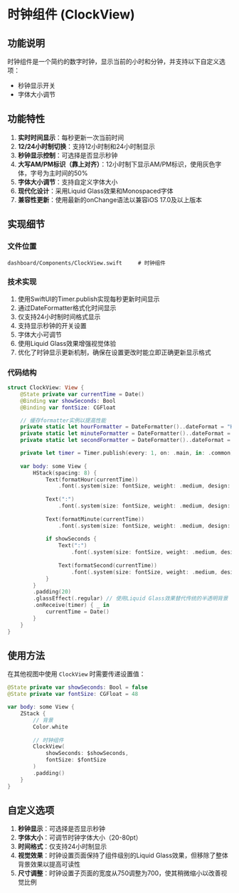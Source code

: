 # 时钟组件 (ClockView)

## 功能说明

时钟组件是一个简约的数字时钟，显示当前的小时和分钟，并支持以下自定义选项：
- 秒钟显示开关
- 字体大小调节

## 功能特性

1. **实时时间显示**：每秒更新一次当前时间
2. **12/24小时制切换**：支持12小时制和24小时制显示
3. **秒钟显示控制**：可选择是否显示秒钟
4. **大写AM/PM标识（靠上对齐）**：12小时制下显示AM/PM标识，使用灰色字体，字号为主时间的50%
5. **字体大小调节**：支持自定义字体大小
6. **现代化设计**：采用Liquid Glass效果和Monospaced字体
7. **兼容性更新**：使用最新的onChange语法以兼容iOS 17.0及以上版本

## 实现细节

### 文件位置

```
dashboard/Components/ClockView.swift     # 时钟组件
```

### 技术实现

1. 使用SwiftUI的Timer.publish实现每秒更新时间显示
2. 通过DateFormatter格式化时间显示
3. 仅支持24小时制时间格式显示
4. 支持显示秒钟的开关设置
5. 字体大小可调节
6. 使用Liquid Glass效果增强视觉体验
7. 优化了时钟显示更新机制，确保在设置更改时能立即正确更新显示格式

### 代码结构

```swift
struct ClockView: View {
    @State private var currentTime = Date()
    @Binding var showSeconds: Bool
    @Binding var fontSize: CGFloat

    // 缓存formatter实例以提高性能
    private static let hourFormatter = DateFormatter()..dateFormat = "HH"
    private static let minuteFormatter = DateFormatter()..dateFormat = "mm"
    private static let secondFormatter = DateFormatter()..dateFormat = "ss"

    private let timer = Timer.publish(every: 1, on: .main, in: .common).autoconnect()
    
    var body: some View {
        HStack(spacing: 8) {
            Text(formatHour(currentTime))
                .font(.system(size: fontSize, weight: .medium, design: .monospaced))
            
            Text(":")
                .font(.system(size: fontSize, weight: .medium, design: .monospaced))
            
            Text(formatMinute(currentTime))
                .font(.system(size: fontSize, weight: .medium, design: .monospaced))
            
            if showSeconds {
                Text(":")
                    .font(.system(size: fontSize, weight: .medium, design: .monospaced))
                
                Text(formatSecond(currentTime))
                    .font(.system(size: fontSize, weight: .medium, design: .monospaced))
            }
        }
        .padding(20)
        .glassEffect(.regular) // 使用Liquid Glass效果替代传统的半透明背景
        .onReceive(timer) { _ in
            currentTime = Date()
        }
    }
}
```

## 使用方法

在其他视图中使用 `ClockView` 时需要传递设置值：

```swift
@State private var showSeconds: Bool = false
@State private var fontSize: CGFloat = 48

var body: some View {
    ZStack {
        // 背景
        Color.white
        
        // 时钟组件
        ClockView(
            showSeconds: $showSeconds,
            fontSize: $fontSize
        )
        .padding()
    }
}
```

## 自定义选项

1. **秒钟显示**：可选择是否显示秒钟
2. **字体大小**：可调节时钟字体大小（20-80pt）
3. **时间格式**：仅支持24小时制显示
4. **视觉效果**：时钟设置页面保持了组件级别的Liquid Glass效果，但移除了整体背景效果以提高可读性
5. **尺寸调整**：时钟设置子页面的宽度从750调整为700，使其稍微缩小以改善视觉比例